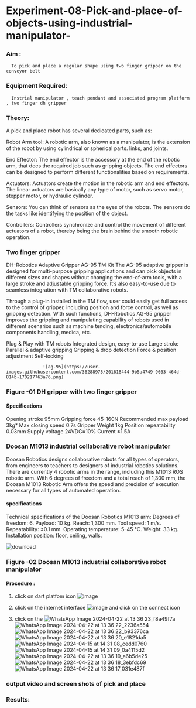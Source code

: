 # Experiment-08-Pick-and-place-of-objects-using-industrial-manipulator-

### Aim :
      To pick and place a regular shape using two finger gripper on the conveyor belt 
### Equipment Required: 
      Instrial manipulator , teach pendant and associated program platform , two finger dh gripper 
      
### Theory: 

A pick and place robot has several dedicated parts, such as:

Robot Arm tool: A robotic arm, also known as a manipulator, is the extension of the robot by using cylindrical or spherical parts. links, and joints.

End Effector: The end effector is the accessory at the end of the robotic arm, that does the required job such as gripping objects. The end effectors can be designed to perform different functionalities based on requirements.

Actuators: Actuators create the motion in the robotic arm and end effectors. The linear actuators are basically any type of motor, such as servo motor, stepper motor, or hydraulic cylinder.

Sensors: You can think of sensors as the eyes of the robots. The sensors do the tasks like identifying the position of the object.

Controllers: Controllers synchronize and control the movement of different actuators of a robot, thereby being the brain behind the smooth robotic operation.


### Two finger gripper 

DH-Robotics
Adaptive Gripper AG-95 TM Kit
The AG-95 adaptive gripper is designed for multi-purpose gripping applications and can pick objects in different sizes and shapes without changing the end-of-arm tools, with a large stroke and adjustable gripping force. It’s also easy-to-use due to seamless integration with TM collaborative robots.

Through a plug-in installed in the TM flow, user could easily get full access to the control of gripper, including position and force control, as well as gripping detection. With such functions, DH-Robotics AG-95 gripper improves the gripping and manipulating capability of robots used in different scenarios such as machine tending, electronics/automobile components handling, medica, etc.

Plug & Play with TM robots
Integrated design, easy-to-use
Large stroke
Parallel & adaptive gripping
Gripping & drop detection
Force & position adjustment
Self-locking

                  ![ag-95](https://user-images.githubusercontent.com/36288975/201618444-9b5a4749-9663-464d-814b-170217763a76.png)
### Figure -01 DH gripper with two finger gripper 

#### Specifications

Opening stroke	95mm
Gripping force 	45-160N
Recommended max payload	3kg*
Max closing speed	0.7s
Gripper Weight	1kg
Position repeatability	0.03mm
Supply voltage	24VDC±10%
Current	≤1.5A



### Doosan M1013 industrial collaborative robot manipulator 
Doosan Robotics designs collaborative robots for all types of operators, from engineers to teachers to designers of industrial robotics solutions. There are currently 4 robotic arms in the range, including this M1013 ROS robotic arm. With 6 degrees of freedom and a total reach of 1,300 mm, the Doosan M1013 Robotic Arm offers the speed and precision of execution necessary for all types of automated operation.

#### specifications 
Technical specifications of the Doosan Robotics M1013 arm:
Degrees of freedom: 6.
Payload: 10 kg.
Reach: 1,300 mm.
Tool speed: 1 m/s.
Repeatability: ±0.1 mm.
Operating temperature: 5–45 °C.
Weight: 33 kg.
Installation position: floor, ceiling, walls.



![download](https://user-images.githubusercontent.com/36288975/201624230-89cc83ff-cecd-49ea-84c6-c67066e9d157.jpg)

### Figure -02 Doosan M1013 industrial collaborative robot manipulator 

#### Procedure : 

1. click on dart platfom icon ![image](https://user-images.githubusercontent.com/36288975/201621038-f1248586-5c20-40fd-8a74-68c7d8b44939.png)
2. click on the internet interface 
![image](https://user-images.githubusercontent.com/36288975/201621235-3b8b46a9-3c19-4207-9ea2-6a7954eb6135.png)
and click on the connect icon 

3. click on the 
![WhatsApp Image 2024-04-22 at 13 36 23_f8a49f7a](https://github.com/vasanthkumarch/Experiment-08-Pick-and-place-of-objects-using-industrial-manipulator-/assets/167073142/3c2783a7-75d9-43fd-9fc9-53e4ebcc75ab)
![WhatsApp Image 2024-04-22 at 13 36 22_2236a554](https://github.com/vasanthkumarch/Experiment-08-Pick-and-place-of-objects-using-industrial-manipulator-/assets/167073142/078d2bb1-47b8-4535-b154-c5cac2a6ef36)
![WhatsApp Image 2024-04-22 at 13 36 22_b93376ca](https://github.com/vasanthkumarch/Experiment-08-Pick-and-place-of-objects-using-industrial-manipulator-/assets/167073142/b3ce514e-8209-4ebf-883f-e623e96b43cd)
![WhatsApp Image 2024-04-22 at 13 36 20_e1821da5](https://github.com/vasanthkumarch/Experiment-08-Pick-and-place-of-objects-using-industrial-manipulator-/assets/167073142/09eaf86e-f2ee-400c-b6a2-e8f36fbd0581)
![WhatsApp Image 2024-04-15 at 14 31 08_cedd0760](https://github.com/vasanthkumarch/Experiment-08-Pick-and-place-of-objects-using-industrial-manipulator-/assets/167073142/4574937b-6a5a-4268-b2ae-e5a8bcbbb80a)
![WhatsApp Image 2024-04-15 at 14 31 09_0a4115d2](https://github.com/vasanthkumarch/Experiment-08-Pick-and-place-of-objects-using-industrial-manipulator-/assets/167073142/9a13819d-4156-4a21-9f1a-89aaf716f157)
![WhatsApp Image 2024-04-22 at 13 36 19_a6b5de25](https://github.com/vasanthkumarch/Experiment-08-Pick-and-place-of-objects-using-industrial-manipulator-/assets/167073142/75236be9-84a2-400a-92b8-d6288fa92bf7)
![WhatsApp Image 2024-04-22 at 13 36 18_3ebfdc69](https://github.com/vasanthkumarch/Experiment-08-Pick-and-place-of-objects-using-industrial-manipulator-/assets/167073142/d6b166cf-6f74-4f7a-b773-c727935ad4b8)
![WhatsApp Image 2024-04-22 at 13 36 17_031e487f](https://github.com/vasanthkumarch/Experiment-08-Pick-and-place-of-objects-using-industrial-manipulator-/assets/167073142/3cb2f4e3-4927-45fe-a6c4-4e237e67176f)


















### output video and screen shots of pick and place 







### Results: 






